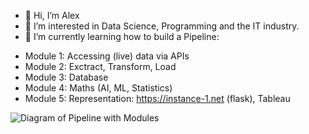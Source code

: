 - 👋 Hi, I’m Alex
- 👀 I’m interested in Data Science, Programming and the IT industry.
- 🌱 I’m currently learning how to build a Pipeline:

* Module 1: Accessing (live) data via APIs
* Module 2: Exctract, Transform, Load
* Module 3: Database
* Module 4: Maths (AI, ML, Statistics)
* Module 5: Representation: https://instance-1.net (flask), Tableau

![Diagram of Pipeline with Modules](https://i.imgur.com/zzblUq5.jpg)

<!---
- 💞️ I’m looking to collaborate on ...
- 📫 How to reach me ...
--->

<!---
alexladda/alexladda is a ✨ special ✨ repository because its `README.md` (this file) appears on your GitHub profile.
You can click the Preview link to take a look at your changes.
--->
